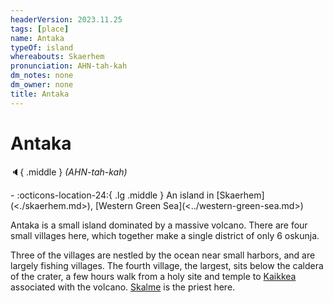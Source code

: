 ```yaml
---
headerVersion: 2023.11.25
tags: [place]
name: Antaka
typeOf: island
whereabouts: Skaerhem
pronunciation: AHN-tah-kah
dm_notes: none
dm_owner: none
title: Antaka
---
```

# Antaka
:speaker:{ .middle } *(AHN-tah-kah)*  
<div class="grid cards ext-narrow-margin ext-one-column" markdown>
-    :octicons-location-24:{ .lg .middle } An island in [Skaerhem](<./skaerhem.md>), [Western Green Sea](<../western-green-sea.md>)  
</div>


Antaka is a small island dominated by a massive volcano. There are four small villages here, which together make a single district of only 6 oskunja. 

Three of the villages are nestled by the ocean near small harbors, and are largely fishing villages. The fourth village, the largest, sits below the caldera of the crater, a few hours walk from a holy site and temple to [Kaikkea](<../../../gods-and-religions/gods/incorporeal-gods/kaikkea.md>) associated with the volcano. [Skalme](<../../../people/skaer/skalme.md>) is the priest here. 


